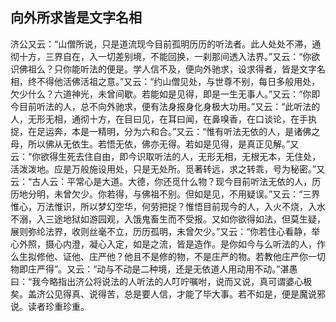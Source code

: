 ##  向外所求皆是文字名相

济公又云：“山僧所说，只是道流现今目前孤明历历的听法者。此人处处不滞，通彻十方，三界自在，入一切差别境，不能回换，一刹那间透入法界。”又云：“你欲识佛祖么？只你能听法的便是。学人信不及，便向外驰求，设求得者，皆是文字名相，终不得他活佛活祖之意。”又云：“约山僧见处，与世尊不别，每日多般用处，欠少什么？六道神光，未曾间歇。若能如是见得，即是一生无事人。”又云：“你即今目前听法的人，总不向外驰求，便有法身报身化身极大功用。”又云：“此听法的人，无形无相，通彻十方，在目曰见，在耳曰闻，在鼻嗅香，在口谈论，在手执捉，在足运奔，本是一精明，分为六和合。”又云：“惟有听法无依的人，是诸佛之母，所以佛从无依生。若悟无依，佛亦无得。若如是见得，是真正见解。”又云：“你欲得生死去住自由，即今识取听法的人，无形无相，无根无本，无住处，活泼泼地。应是万般施设用处，只是无处所。觅著转远，求之转乖，号为秘密。”又云：“古人云：平常心是大道。大德，你还觅什么物？现今目前听法无依的人，历历地分明，未曾欠少。你若得，与佛祖不别。但如是见，不用疑误。”又云：“三界惟心，万法惟识，所以梦幻空华，何劳把捉？惟悟目前现今的人，入火不烧，入水不溺，入三途地狱如游园观，入饿鬼畜生而不受报。又如你欲得如法，但莫生疑，展则弥纶法界，收则丝毫不立，历历孤明，未曾欠少。”又云：“你若住心看静，举心外照，摄心内澄，凝心入定，如是之流，皆是造作。是你如今与么听法的人，作么生拟修他、证他、庄严他？他且不是修的物，不是庄严的物。若教他庄严你一切物即庄严得”。又云：“动与不动是二种境，还是无依道人用动用不动。”湛愚曰：“我今略指出济公将说法的人听法的人叮咛嘱咐，说而又说，真可谓婆心极矣。盖济公见得真、说得苦，总是要人信，才能了毕大事。若不如是，便是魔说邪说。读者珍重珍重。

